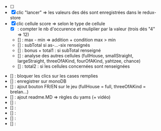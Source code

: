 #
- [ ]
- [x] clic "lancer" => les valeurs des dés sont enregistrées dans le redux-store
- [x] clic cellule score => selon le type de cellule
  - [x] : compter le nb d'occurence et muliplier par la valeur (trois dés "4" => 12)
  - [] : max - min => addition + condition max > min
  - [] : subTotal si as-...-six renseignés
  - [] : bonus + total1 : si subTotal renseigné
  - [] : analyse des autres cellules (fullHouse, smallStraight, largeStraight, threeOfAKind, fourOfAKind, yahtzee, chance)
  - [] : total2 : si les cellules concernées sont renseignées
- [] : bloquer les clics sur les cases remplies
- [] : enregistrer sur monoDB
- [] : ajout bouton FR/EN sur le jeu (fullHouse = full, threeOfAKind = brelan...)
- [] : ajout readme.MD => règles du yams (+ vidéo)
- [] :
- [] :
- [] :
- [] :
- [] :